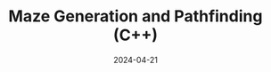 ---
draft: false
title: Maze Generation and Pathfinding (C++)
description: Grid-based maze generation and flood-fill pathfinding.
date: 2024-04-21
url: nthorn.com/blogs/mazegen
---